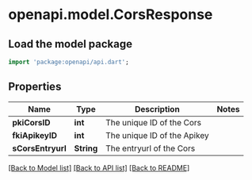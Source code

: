 # openapi.model.CorsResponse

## Load the model package
```dart
import 'package:openapi/api.dart';
```

## Properties
Name | Type | Description | Notes
------------ | ------------- | ------------- | -------------
**pkiCorsID** | **int** | The unique ID of the Cors | 
**fkiApikeyID** | **int** | The unique ID of the Apikey | 
**sCorsEntryurl** | **String** | The entryurl of the Cors | 

[[Back to Model list]](../README.md#documentation-for-models) [[Back to API list]](../README.md#documentation-for-api-endpoints) [[Back to README]](../README.md)


